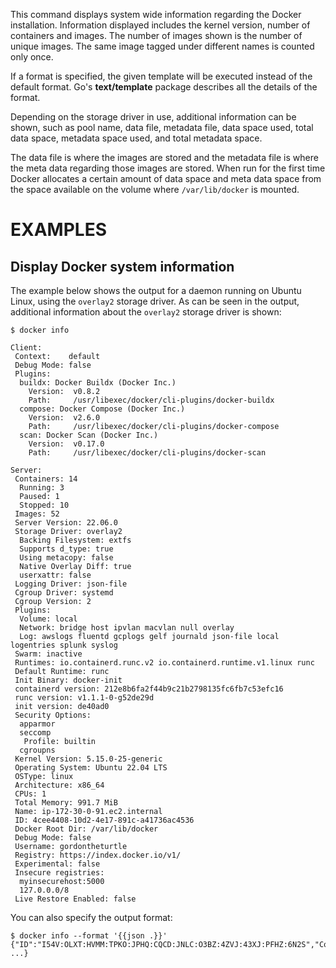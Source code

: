 This command displays system wide information regarding the Docker installation.
Information displayed includes the kernel version, number of containers and images.
The number of images shown is the number of unique images. The same image tagged
under different names is counted only once.

If a format is specified, the given template will be executed instead of the
default format. Go's **text/template** package
describes all the details of the format.

Depending on the storage driver in use, additional information can be shown, such
as pool name, data file, metadata file, data space used, total data space, metadata
space used, and total metadata space.

The data file is where the images are stored and the metadata file is where the
meta data regarding those images are stored. When run for the first time Docker
allocates a certain amount of data space and meta data space from the space
available on the volume where `/var/lib/docker` is mounted.

# EXAMPLES

## Display Docker system information

The example below shows the output for a daemon running on Ubuntu Linux,
using the `overlay2` storage driver. As can be seen in the output, additional
information about the `overlay2` storage driver is shown:

```console
$ docker info

Client:
 Context:    default
 Debug Mode: false
 Plugins:
  buildx: Docker Buildx (Docker Inc.)
    Version:  v0.8.2
    Path:     /usr/libexec/docker/cli-plugins/docker-buildx
  compose: Docker Compose (Docker Inc.)
    Version:  v2.6.0
    Path:     /usr/libexec/docker/cli-plugins/docker-compose
  scan: Docker Scan (Docker Inc.)
    Version:  v0.17.0
    Path:     /usr/libexec/docker/cli-plugins/docker-scan

Server:
 Containers: 14
  Running: 3
  Paused: 1
  Stopped: 10
 Images: 52
 Server Version: 22.06.0
 Storage Driver: overlay2
  Backing Filesystem: extfs
  Supports d_type: true
  Using metacopy: false
  Native Overlay Diff: true
  userxattr: false
 Logging Driver: json-file
 Cgroup Driver: systemd
 Cgroup Version: 2
 Plugins:
  Volume: local
  Network: bridge host ipvlan macvlan null overlay
  Log: awslogs fluentd gcplogs gelf journald json-file local logentries splunk syslog
 Swarm: inactive
 Runtimes: io.containerd.runc.v2 io.containerd.runtime.v1.linux runc
 Default Runtime: runc
 Init Binary: docker-init
 containerd version: 212e8b6fa2f44b9c21b2798135fc6fb7c53efc16
 runc version: v1.1.1-0-g52de29d
 init version: de40ad0
 Security Options:
  apparmor
  seccomp
   Profile: builtin
  cgroupns
 Kernel Version: 5.15.0-25-generic
 Operating System: Ubuntu 22.04 LTS
 OSType: linux
 Architecture: x86_64
 CPUs: 1
 Total Memory: 991.7 MiB
 Name: ip-172-30-0-91.ec2.internal
 ID: 4cee4408-10d2-4e17-891c-a41736ac4536
 Docker Root Dir: /var/lib/docker
 Debug Mode: false
 Username: gordontheturtle
 Registry: https://index.docker.io/v1/
 Experimental: false
 Insecure registries:
  myinsecurehost:5000
  127.0.0.0/8
 Live Restore Enabled: false
```

You can also specify the output format:

    $ docker info --format '{{json .}}'
    {"ID":"I54V:OLXT:HVMM:TPKO:JPHQ:CQCD:JNLC:O3BZ:4ZVJ:43XJ:PFHZ:6N2S","Containers":14, ...}
